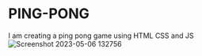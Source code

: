 # PING-PONG
I am creating a ping pong game using HTML CSS and JS
![Screenshot 2023-05-06 132756](https://user-images.githubusercontent.com/116745835/236611500-19932d0b-a0b2-4c32-9843-bce23151acf4.jpg)
